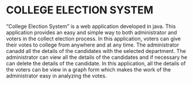 # COLLEGE ELECTION SYSTEM
“College Election System” is a web application developed in java. This application provides an easy and simple way to both administrator and voters in the collect election process. In this application, voters can give their votes to college from anywhere and at any time. The administrator canadd all the details of the candidates 
with the selected department. The administrator can view all the details of the candidates and if necessary he can delete the details of the candidate. In this 
application, all the details of the voters can be view in a graph form which makes the work of the administrator easy in analyzing the votes.
